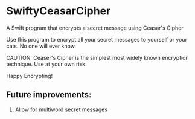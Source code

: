 # SwiftyCeasarCipher
A Swift program that encrypts a secret message using Ceasar's Cipher

Use this program to encrypt all your secret messages to yourself or your cats. No one will ever know.

CAUTION: Ceaser's Cipher is the simplest most widely known encryption technique. Use at your own risk. 

Happy Encrypting!

## Future improvements:
1. Allow for multiword secret messages
